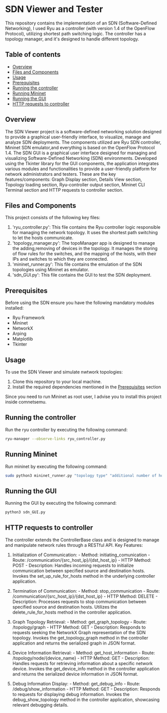 # SDN Viewer and Tester

This repository contains the implementation of an SDN (Software-Defined Networking), I used Ryu as a controller 
(with version 1.4 of the OpenFlow Protocol), utilizing shortest path switching logic. The controller has a topology manager, 
and it's designed to handle different topology.

## Table of contents

- [Overview](#overview)
- [Files and Components](#files-and-components)
- [Usage](#usage)
- [Prerequisites](#prerequisites)
- [Running the controller](#running-the-controller)
- [Running Mininet](#running-mininet)
- [Running the GUI](#running-the-GUI)
- [HTTP requests to controller](#http-requests-to-controller)

## Overview

The SDN Viewer project is a software-defined networking solution designed to provide a graphical user-friendly interface, 
to visualize, manage and analyze SDN deployments. The components utilized are Ryu SDN controller, 
Mininet SDN emulator,and everything is based on the OpenFlow Protocol 1.4. The SDN GUI is a
graphical user interface designed for managing and visualizing Software-Defined Networking (SDN) environments. 
Developed using the Tkinter library for the GUI components, the application integrates various modules 
and functionalities to provide a user-friendly platform for network administrators and testers. 
These are the key features/components: Graph Display section, Details View section, Topology loading section, 
Ryu-controller output section, Mininet CLI Terminal section and HTTP requests to controller section.

## Files and Components

This project consists of the following key files:

1. 'ryu_controller.py': This file contains the Ryu controller logic responsible for managing the network topology. It uses the shortest path switching to let the hosts communicate.
2. 'topology_manager.py': The topoManager app is designed to manage the adding,removing of devices in the topology. It manages the storing of flow rules for the switches, and the mapping of the hosts, with their IPs and switches to which they are connected.
3. 'mininet_runner.py': This file contains the emulation of the SDN topologies using Mininet as emulator.
4. 'sdn_GUI.py': This file contains the GUI to test the SDN deployment.

## Prerequisites

Before using the SDN ensure you have the following mandatory modules installed:

- Ryu Framework
- Mininet
- NetworkX
- Arping
- Matplotlib
- Tkinter

## Usage

To use the SDN Viewer and simulate nwtwork topologies:

1. Clone this repository to your local machine.
2. Install the required dependencies mentioned in the [Prerequisites](#prerequisites) section

Since you need to run Mininet as root user, I advise you to install this project inside comnetsemu.

## Running the controller

Run the ryu controller by executing the following command:

```bash
ryu-manager --observe-links ryu_controller.py
```

## Running Mininet

Run mininet by executing the following command:

```bash
sudo python3 mininet_runner.py "topology type" "additional number of hosts"
```

## Running the GUI

Running the GUI by executing the following command:

```bash
python3 sdn_GUI.py
```

## HTTP requests to controller

The controller extends the ControllerBase class and is designed to manage and manipulate network rules through a RESTful API.
Key Features:

1. Initialization of Communication:
        - Method: initiating_comunication
        - Route: /communication/{src_host_ip}/{dst_host_ip}
        - HTTP Method: POST
        - Description: Handles incoming requests to initialize communication between specified source and                  destination hosts. Invokes the set_up_rule_for_hosts method in the underlying controller application.

2. Termination of Communication:
        - Method: stop_communication
        - Route: /communication/{src_host_ip}/{dst_host_ip}
        - HTTP Method: DELETE
        - Description: Processes requests to stop communication between specified source and destination hosts.            Utilizes the delete_rule_for_hosts method in the controller application.

3. Graph Topology Retrieval:
        - Method: get_graph_topology
        - Route: /topology/graph
        - HTTP Method: GET
        - Description: Responds to requests seeking the NetworkX Graph representation of the SDN topology.                 Invokes the get_topology_graph method in the controller application and returns the serialized graph             in JSON format.

4. Device Information Retrieval:
        - Method: get_host_information
        - Route: /topology/node/{device_name}
        - HTTP Method: GET
        - Description: Handles requests for retrieving information about a specific network device. Invokes the            get_device_info method in the controller application and returns the serialized device information in            JSON format.

5. Debug Information Display:
        - Method: get_debug_info
        - Route: /debug/show_information
        - HTTP Method: GET
        - Description: Responds to requests for displaying debug information. Invokes the debug_show_topology              method in the controller application, showcasing relevant debugging details.
